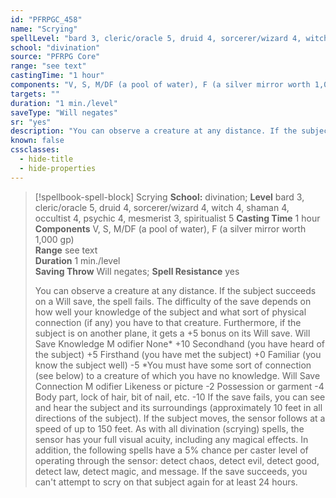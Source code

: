 ```yaml
---
id: "PFRPGC_458"
name: "Scrying"
spellLevel: "bard 3, cleric/oracle 5, druid 4, sorcerer/wizard 4, witch 4, shaman 4, occultist 4, psychic 4, mesmerist 3, spiritualist 5"
school: "divination"
source: "PFRPG Core"
range: "see text"
castingTime: "1 hour"
components: "V, S, M/DF (a pool of water), F (a silver mirror worth 1,000 gp)"
targets: ""
duration: "1 min./level"
saveType: "Will negates"
sr: "yes"
description: "You can observe a creature at any distance. If the subject succeeds on a Will save, the spell fails. The difficulty of the save depends on how well your knowledge of the subject and what sort of physical connection (if any) you have to that creature. Furthermore, if the subject is on another plane, it gets a +5 bonus on its Will save. Will Save Knowledge M odifier None* +10 Secondhand (you have heard of the subject) +5 Firsthand (you have met the subject) +0 Familiar (you know the subject well) -5 *You must have some sort of connection (see below) to a creature of which you have no knowledge. Will Save Connection M odifier Likeness or picture -2 Possession or garment -4 Body part, lock of hair, bit of nail, etc. -10 If the save fails, you can see and hear the subject and its surroundings (approximately 10 feet in all directions of the subject). If the subject moves, the sensor follows at a speed of up to 150 feet. As with all divination (scrying) spells, the sensor has your full visual acuity, including any magical effects. In addition, the following spells have a 5% chance per caster level of operating through the sensor: detect chaos, detect evil, detect good, detect law, detect magic, and message. If the save succeeds, you can't attempt to scry on that subject again for at least 24 hours."
known: false
cssclasses:
  - hide-title
  - hide-properties
---
```


> [!spellbook-spell-block] Scrying
> **School:** divination; **Level** bard 3, cleric/oracle 5, druid 4, sorcerer/wizard 4, witch 4, shaman 4, occultist 4, psychic 4, mesmerist 3, spiritualist 5
> **Casting Time** 1 hour  
> **Components** V, S, M/DF (a pool of water), F (a silver mirror worth 1,000 gp)  
> **Range** see text  
> **Duration** 1 min./level  
> **Saving Throw** Will negates; **Spell Resistance** yes
> 
> You can observe a creature at any distance. If the subject succeeds on a Will save, the spell fails. The difficulty of the save depends on how well your knowledge of the subject and what sort of physical connection (if any) you have to that creature. Furthermore, if the subject is on another plane, it gets a +5 bonus on its Will save. Will Save Knowledge M odifier None* +10 Secondhand (you have heard of the subject) +5 Firsthand (you have met the subject) +0 Familiar (you know the subject well) -5 *You must have some sort of connection (see below) to a creature of which you have no knowledge. Will Save Connection M odifier Likeness or picture -2 Possession or garment -4 Body part, lock of hair, bit of nail, etc. -10 If the save fails, you can see and hear the subject and its surroundings (approximately 10 feet in all directions of the subject). If the subject moves, the sensor follows at a speed of up to 150 feet. As with all divination (scrying) spells, the sensor has your full visual acuity, including any magical effects. In addition, the following spells have a 5% chance per caster level of operating through the sensor: detect chaos, detect evil, detect good, detect law, detect magic, and message. If the save succeeds, you can't attempt to scry on that subject again for at least 24 hours.